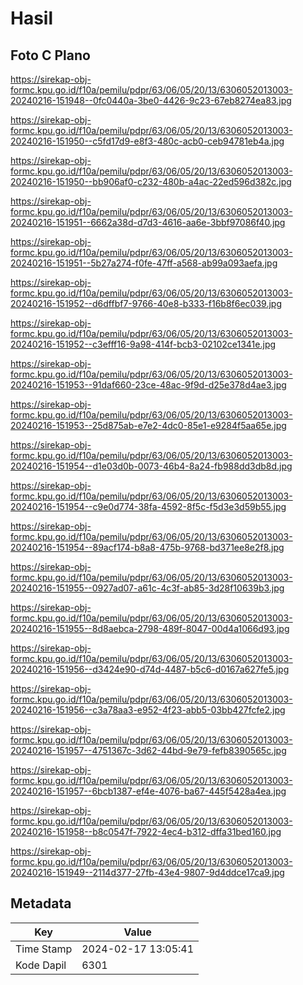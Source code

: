 # Hasil

## Foto C Plano

https://sirekap-obj-formc.kpu.go.id/f10a/pemilu/pdpr/63/06/05/20/13/6306052013003-20240216-151948--0fc0440a-3be0-4426-9c23-67eb8274ea83.jpg

https://sirekap-obj-formc.kpu.go.id/f10a/pemilu/pdpr/63/06/05/20/13/6306052013003-20240216-151950--c5fd17d9-e8f3-480c-acb0-ceb94781eb4a.jpg

https://sirekap-obj-formc.kpu.go.id/f10a/pemilu/pdpr/63/06/05/20/13/6306052013003-20240216-151950--bb906af0-c232-480b-a4ac-22ed596d382c.jpg

https://sirekap-obj-formc.kpu.go.id/f10a/pemilu/pdpr/63/06/05/20/13/6306052013003-20240216-151951--6662a38d-d7d3-4616-aa6e-3bbf97086f40.jpg

https://sirekap-obj-formc.kpu.go.id/f10a/pemilu/pdpr/63/06/05/20/13/6306052013003-20240216-151951--5b27a274-f0fe-47ff-a568-ab99a093aefa.jpg

https://sirekap-obj-formc.kpu.go.id/f10a/pemilu/pdpr/63/06/05/20/13/6306052013003-20240216-151952--d6dffbf7-9766-40e8-b333-f16b8f6ec039.jpg

https://sirekap-obj-formc.kpu.go.id/f10a/pemilu/pdpr/63/06/05/20/13/6306052013003-20240216-151952--c3efff16-9a98-414f-bcb3-02102ce1341e.jpg

https://sirekap-obj-formc.kpu.go.id/f10a/pemilu/pdpr/63/06/05/20/13/6306052013003-20240216-151953--91daf660-23ce-48ac-9f9d-d25e378d4ae3.jpg

https://sirekap-obj-formc.kpu.go.id/f10a/pemilu/pdpr/63/06/05/20/13/6306052013003-20240216-151953--25d875ab-e7e2-4dc0-85e1-e9284f5aa65e.jpg

https://sirekap-obj-formc.kpu.go.id/f10a/pemilu/pdpr/63/06/05/20/13/6306052013003-20240216-151954--d1e03d0b-0073-46b4-8a24-fb988dd3db8d.jpg

https://sirekap-obj-formc.kpu.go.id/f10a/pemilu/pdpr/63/06/05/20/13/6306052013003-20240216-151954--c9e0d774-38fa-4592-8f5c-f5d3e3d59b55.jpg

https://sirekap-obj-formc.kpu.go.id/f10a/pemilu/pdpr/63/06/05/20/13/6306052013003-20240216-151954--89acf174-b8a8-475b-9768-bd371ee8e2f8.jpg

https://sirekap-obj-formc.kpu.go.id/f10a/pemilu/pdpr/63/06/05/20/13/6306052013003-20240216-151955--0927ad07-a61c-4c3f-ab85-3d28f10639b3.jpg

https://sirekap-obj-formc.kpu.go.id/f10a/pemilu/pdpr/63/06/05/20/13/6306052013003-20240216-151955--8d8aebca-2798-489f-8047-00d4a1066d93.jpg

https://sirekap-obj-formc.kpu.go.id/f10a/pemilu/pdpr/63/06/05/20/13/6306052013003-20240216-151956--d3424e90-d74d-4487-b5c6-d0167a627fe5.jpg

https://sirekap-obj-formc.kpu.go.id/f10a/pemilu/pdpr/63/06/05/20/13/6306052013003-20240216-151956--c3a78aa3-e952-4f23-abb5-03bb427fcfe2.jpg

https://sirekap-obj-formc.kpu.go.id/f10a/pemilu/pdpr/63/06/05/20/13/6306052013003-20240216-151957--4751367c-3d62-44bd-9e79-fefb8390565c.jpg

https://sirekap-obj-formc.kpu.go.id/f10a/pemilu/pdpr/63/06/05/20/13/6306052013003-20240216-151957--6bcb1387-ef4e-4076-ba67-445f5428a4ea.jpg

https://sirekap-obj-formc.kpu.go.id/f10a/pemilu/pdpr/63/06/05/20/13/6306052013003-20240216-151958--b8c0547f-7922-4ec4-b312-dffa31bed160.jpg

https://sirekap-obj-formc.kpu.go.id/f10a/pemilu/pdpr/63/06/05/20/13/6306052013003-20240216-151949--2114d377-27fb-43e4-9807-9d4ddce17ca9.jpg


## Metadata

| Key        | Value               |
| ---------- | ------------------- |
| Time Stamp | 2024-02-17 13:05:41 |
| Kode Dapil | 6301                |



